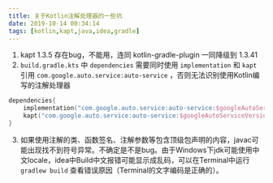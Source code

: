 ```yaml
---
title: 关于Kotlin注解处理器的一些坑
date: 2019-10-14 00:34:14
tags: [kotlin,kapt,java,idea,gradle]
---
```


1. kapt 1.3.5 存在bug，不能用，连同 kotlin-gradle-plugin 一同降级到 1.3.41
2. `build.gradle.kts` 中 `dependencies` 需要同时使用 `implementation` 和 `kapt` 引用 `com.google.auto.service:auto-service` ，否则无法识别使用Kotlin编写的注解处理器
```kotlin
dependencies{
    implementation("com.google.auto.service:auto-service:$googleAutoServiceVersion")
    kapt("com.google.auto.service:auto-service:$googleAutoServiceVersion")
}
```
3. 如果使用注解的类、函数签名、注解参数等包含顶级包声明的内容，javac可能出现找不到符号异常。不确定是不是bug。由于Windows下jdk可能使用中文locale，idea中Build中文报错可能显示成乱码，可以在Terminal中运行 `gradlew build` 查看错误原因（Terminal的文字编码是正确的）。